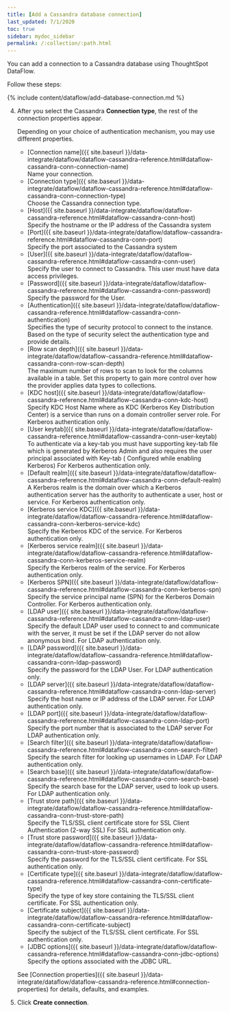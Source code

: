 ```yaml
---
title: [Add a Cassandra database connection]
last_updated: 7/1/2020
toc: true
sidebar: mydoc_sidebar
permalink: /:collection/:path.html
---
```

You can add a connection to a Cassandra database using ThoughtSpot DataFlow.

Follow these steps:

{% include content/dataflow/add-database-connection.md %}

4. After you select the Cassandra **Connection type**, the rest of the connection properties appear.

   Depending on your choice of authentication mechanism, you may use different properties.

   [//]: # (<details><summary>See the <strong>Create connection</strong> screen for Cassandra, with <em>no authentication</em> option</summary><p><img src="../../images/dataflow-cassandra-no-auth-create.png" alt="add a Cassandra connection without authentication" /></p></details>)
   [//]: # (<details><summary>See the <strong>Create connection</strong> screen for Cassandra, with <em>SSL authentication</em> option</summary><p><img src="../../images/dataflow-cassandra-ssl-create.png" alt="add a Cassandra connection with SSL authentication" /></p></details>)    
   [//]: # (<details><summary>See the <strong>Create connection</strong> screen for Cassandra, with <em>LDAP authentication</em> option</summary><p><img src="../../images/dataflow-cassandra-ldap-create.png" alt="add a Cassandra connection with LDAP authentication" /></p></details>)
   [//]: # (<details><summary>See the <strong>Create connection</strong> screen for Cassandra, with <em>Kerberos authentication</em> option</summary><p><img src="../../images/dataflow-cassandra-kerberos-create.png" alt="add a Cassandra connection with Kerberos authentication" /></p></details>)

   * [Connection name]({{ site.baseurl }}/data-integrate/dataflow/dataflow-cassandra-reference.html#dataflow-cassandra-conn-connection-name)<br/>Name your connection.
   * [Connection type]({{ site.baseurl }}/data-integrate/dataflow/dataflow-cassandra-reference.html#dataflow-cassandra-conn-connection-type)<br/>Choose the Cassandra connection type.
   * [Host]({{ site.baseurl }}/data-integrate/dataflow/dataflow-cassandra-reference.html#dataflow-cassandra-conn-host)<br/>Specify the hostname or the IP address of the Cassandra system
   * [Port]({{ site.baseurl }}/data-integrate/dataflow/dataflow-cassandra-reference.html#dataflow-cassandra-conn-port)<br/>Specify the port associated to the Cassandra system
   * [User]({{ site.baseurl }}/data-integrate/dataflow/dataflow-cassandra-reference.html#dataflow-cassandra-conn-user)<br/>Specify the user to connect to Cassandra. This user must have data access privileges.
   * [Password]({{ site.baseurl }}/data-integrate/dataflow/dataflow-cassandra-reference.html#dataflow-cassandra-conn-password)<br/>Specify the password for the User.
   * [Authentication]({{ site.baseurl }}/data-integrate/dataflow/dataflow-cassandra-reference.html#dataflow-cassandra-conn-authentication)<br/>Specifies the type of security protocol to connect to the instance. Based on the type of security select the authentication type and provide details.
   * [Row scan depth]({{ site.baseurl }}/data-integrate/dataflow/dataflow-cassandra-reference.html#dataflow-cassandra-conn-row-scan-depth)<br/>The maximum number of rows to scan to look for the columns available in a table. Set this property to gain more control over how the provider applies data types to collections.
   * [KDC host]({{ site.baseurl }}/data-integrate/dataflow/dataflow-cassandra-reference.html#dataflow-cassandra-conn-kdc-host)<br/>Specify KDC Host Name where as KDC (Kerberos Key Distribution Center) is a service than runs on a domain controller server role.  For Kerberos authentication only.
   * [User keytab]({{ site.baseurl }}/data-integrate/dataflow/dataflow-cassandra-reference.html#dataflow-cassandra-conn-user-keytab)<br/>To authenticate via a key-tab you must have supporting key-tab file which is generated by Kerberos Admin and also requires the user principal associated with Key-tab ( Configured while enabling Kerberos) For Kerberos authentication only.
   * [Default realm]({{ site.baseurl }}/data-integrate/dataflow/dataflow-cassandra-reference.html#dataflow-cassandra-conn-default-realm)<br/>A Kerberos realm is the domain over which a Kerberos authentication server has the authority to authenticate a user, host or service.  For Kerberos authentication only.
   * [Kerberos service KDC]({{ site.baseurl }}/data-integrate/dataflow/dataflow-cassandra-reference.html#dataflow-cassandra-conn-kerberos-service-kdc)<br/>Specify the Kerberos KDC of the service. For Kerberos authentication only.
   * [Kerberos service realm]({{ site.baseurl }}/data-integrate/dataflow/dataflow-cassandra-reference.html#dataflow-cassandra-conn-kerberos-service-realm)<br/>Specify the Kerberos realm of the service. For Kerberos authentication only.
   * [Kerberos SPN]({{ site.baseurl }}/data-integrate/dataflow/dataflow-cassandra-reference.html#dataflow-cassandra-conn-kerberos-spn)<br/>Specify the service principal name (SPN) for the Kerberos Domain Controller. For Kerberos authentication only.
   * [LDAP user]({{ site.baseurl }}/data-integrate/dataflow/dataflow-cassandra-reference.html#dataflow-cassandra-conn-ldap-user)<br/>Specify the default LDAP user used to connect to and communicate with the server, it must be set if the LDAP server do not allow anonymous bind. For LDAP authentication only.
   * [LDAP password]({{ site.baseurl }}/data-integrate/dataflow/dataflow-cassandra-reference.html#dataflow-cassandra-conn-ldap-password)<br/>Specify the password for the LDAP User. For LDAP authentication only.
   * [LDAP server]({{ site.baseurl }}/data-integrate/dataflow/dataflow-cassandra-reference.html#dataflow-cassandra-conn-ldap-server)<br/>Specify the host name or IP address of the LDAP server. For LDAP authentication only.
   * [LDAP port]({{ site.baseurl }}/data-integrate/dataflow/dataflow-cassandra-reference.html#dataflow-cassandra-conn-ldap-port)<br/>Specify the port number that is associated to the LDAP server For LDAP authentication only.
   * [Search filter]({{ site.baseurl }}/data-integrate/dataflow/dataflow-cassandra-reference.html#dataflow-cassandra-conn-search-filter)<br/>Specify the search filter for looking up usernames in LDAP. For LDAP authentication only.
   * [Search base]({{ site.baseurl }}/data-integrate/dataflow/dataflow-cassandra-reference.html#dataflow-cassandra-conn-search-base)<br/>Specify the search base for the LDAP server, used to look up users. For LDAP authentication only.
   * [Trust store path]({{ site.baseurl }}/data-integrate/dataflow/dataflow-cassandra-reference.html#dataflow-cassandra-conn-trust-store-path)<br/>Specify the TLS/SSL client certificate store for SSL Client Authentication (2-way SSL) For SSL authentication only.
   * [Trust store password]({{ site.baseurl }}/data-integrate/dataflow/dataflow-cassandra-reference.html#dataflow-cassandra-conn-trust-store-password)<br/>Specify the password for the TLS/SSL client certificate.
    For SSL authentication only.
   * [Certificate type]({{ site.baseurl }}/data-integrate/dataflow/dataflow-cassandra-reference.html#dataflow-cassandra-conn-certificate-type)<br/>Specify the type of key store containing the TLS/SSL client certificate. For SSL authentication only.
   * [Certificate subject]({{ site.baseurl }}/data-integrate/dataflow/dataflow-cassandra-reference.html#dataflow-cassandra-conn-certificate-subject)<br/>Specify the subject of the TLS/SSL client certificate. For SSL authentication only.
   * [JDBC options]({{ site.baseurl }}/data-integrate/dataflow/dataflow-cassandra-reference.html#dataflow-cassandra-conn-jdbc-options)<br/>Specify the options associated with the JDBC URL.

   See [Connection properties]({{ site.baseurl }}/data-integrate/dataflow/dataflow-cassandra-reference.html#connection-properties) for details, defaults, and examples.

5. Click **Create connection**.   
